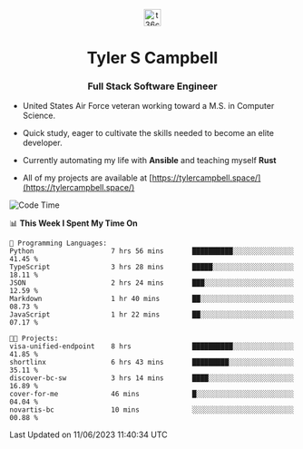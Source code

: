 <p align="center">
<a href="https://www.linkedin.com/in/t36campbell" target="blank"><img align="center" src="https://ik.imagekit.io/t36campbell/Portfolio/linkedin.png.original_m8bbGgPh6.png" alt="t36campbell" height="30" width="30" /></a>
</p>
<h1 align="center">Tyler S Campbell</h1>
<h3 align="center">Full Stack Software Engineer</h3>

* United States Air Force veteran working toward a M.S. in Computer Science.

* Quick study, eager to cultivate the skills needed to become an elite developer.

* Currently automating my life with **Ansible** and teaching myself **Rust**

* All of my projects are available at [https://tylercampbell.space/](https://tylercampbell.space/)

<!--START_SECTION:waka-->
![Code Time](http://img.shields.io/badge/Code%20Time-2%2C559%20hrs%2037%20mins-blue)

📊 **This Week I Spent My Time On** 

```text
💬 Programming Languages: 
Python                   7 hrs 56 mins       ██████████░░░░░░░░░░░░░░░   41.45 % 
TypeScript               3 hrs 28 mins       █████░░░░░░░░░░░░░░░░░░░░   18.11 % 
JSON                     2 hrs 24 mins       ███░░░░░░░░░░░░░░░░░░░░░░   12.59 % 
Markdown                 1 hr 40 mins        ██░░░░░░░░░░░░░░░░░░░░░░░   08.73 % 
JavaScript               1 hr 22 mins        ██░░░░░░░░░░░░░░░░░░░░░░░   07.17 % 

🐱‍💻 Projects: 
visa-unified-endpoint    8 hrs               ██████████░░░░░░░░░░░░░░░   41.85 % 
shortlinx                6 hrs 43 mins       █████████░░░░░░░░░░░░░░░░   35.11 % 
discover-bc-sw           3 hrs 14 mins       ████░░░░░░░░░░░░░░░░░░░░░   16.89 % 
cover-for-me             46 mins             █░░░░░░░░░░░░░░░░░░░░░░░░   04.04 % 
novartis-bc              10 mins             ░░░░░░░░░░░░░░░░░░░░░░░░░   00.88 % 
```


 Last Updated on 11/06/2023 11:40:34 UTC
<!--END_SECTION:waka-->
